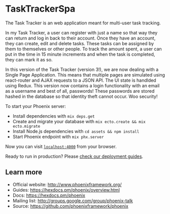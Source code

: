 # TaskTrackerSpa

The Task Tracker is an web application meant for multi-user task tracking.

In my Task Tracker, a user can register with just a name so that way they can return and log in back to their account. Once they have an account, they can create, edit and delete tasks. These tasks can be assigned by them to themselves or other people. To track the amount spent, a user can put in the time in 15 minute increments and when the task is completed, they can mark it as so.

In this version of the Task Tracker (version 3!), we are now dealing with a Single Page Application. This means that multiple pages are simulated using react-router and AJAX requests to a JSON API. The UI state is handlded using Redux. This version now contains a login functionality with an email as a username and best of all, passwords! These passwords are stored hashed in the database so that identity theft cannot occur. Woo security!

To start your Phoenix server:

  * Install dependencies with `mix deps.get`
  * Create and migrate your database with `mix ecto.create && mix ecto.migrate`
  * Install Node.js dependencies with `cd assets && npm install`
  * Start Phoenix endpoint with `mix phx.server`

Now you can visit [`localhost:4000`](http://localhost:4000) from your browser.

Ready to run in production? Please [check our deployment guides](https://hexdocs.pm/phoenix/deployment.html).

## Learn more

  * Official website: http://www.phoenixframework.org/
  * Guides: https://hexdocs.pm/phoenix/overview.html
  * Docs: https://hexdocs.pm/phoenix
  * Mailing list: http://groups.google.com/group/phoenix-talk
  * Source: https://github.com/phoenixframework/phoenix
